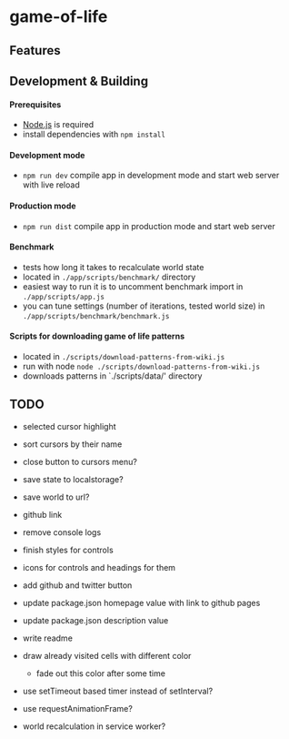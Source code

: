 # game-of-life

## Features

## Development & Building

#### Prerequisites

- [Node.js](http://nodejs.org) is required
- install dependencies with `npm install`

#### Development mode

- `npm run dev` compile app in development mode and start web server with live reload

#### Production mode

- `npm run dist` compile app in production mode and start web server

#### Benchmark

- tests how long it takes to recalculate world state
- located in `./app/scripts/benchmark/` directory
- easiest way to run it is to uncomment benchmark import in `./app/scripts/app.js`
- you can tune settings (number of iterations, tested world size) in `./app/scripts/benchmark/benchmark.js`

#### Scripts for downloading game of life patterns

- located in `./scripts/download-patterns-from-wiki.js`
- run with node `node ./scripts/download-patterns-from-wiki.js`
- downloads patterns in `./scripts/data/' directory

## TODO

- selected cursor highlight
- sort cursors by their name
- close button to cursors menu?
- save state to localstorage?
- save world to url?
- github link

- remove console logs
- finish styles for controls
- icons for controls and headings for them
- add github and twitter button
- update package.json homepage value with link to github pages
- update package.json description value
- write readme
- draw already visited cells with different color
  - fade out this color after some time
- use setTimeout based timer instead of setInterval?
- use requestAnimationFrame?
- world recalculation in service worker?
